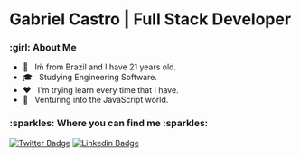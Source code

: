 # Gabriel Castro | Full Stack Developer

<h3> :girl: About Me </h3>

- :nail_care: &nbsp; Iḿ from Brazil and I have 21 years old.
- 🎓 &nbsp; Studying Engineering Software.
- :hearts: &nbsp; I'm trying learn every time that I have.
- :wrench: &nbsp; Venturing into the JavaScript world.

<h3> :sparkles: Where you can find me :sparkles: </h3>

[![Twitter Badge](https://img.shields.io/badge/-@gc4str0-black?style=flat-square&labelColor=black&logo=twitter&logoColor=FF0000&link=https://twitter.com/gc4str0)](https://twitter.com/gc4str0) 
[![Linkedin Badge](https://img.shields.io/badge/-Gabriel%20Castro-black?style=flat-square&logo=Linkedin&logoColor=FF0000&link=https://www.linkedin.com/in/gabriel-castr0/)](https://www.linkedin.com/in/gabriel-castr0/)

